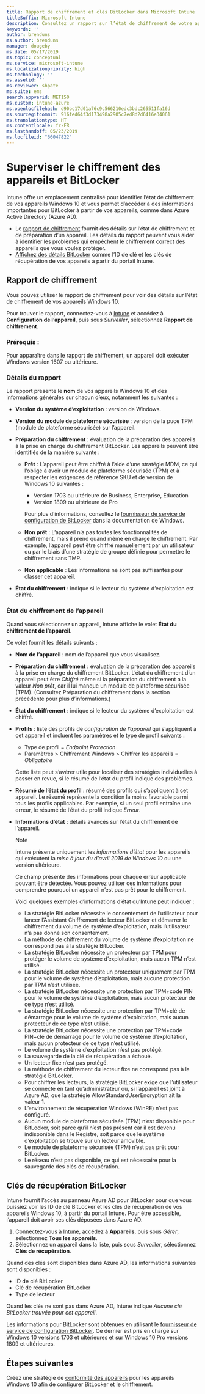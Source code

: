 ```yaml
---
title: Rapport de chiffrement et clés BitLocker dans Microsoft Intune
titleSuffix: Microsoft Intune
description: Consultez un rapport sur l’état de chiffrement de votre appareil et accédez aux clés de récupération BitLocker à partir du portail Microsoft Intune.
keywords: ''
author: brenduns
ms.author: brenduns
manager: dougeby
ms.date: 05/17/2019
ms.topic: conceptual
ms.service: microsoft-intune
ms.localizationpriority: high
ms.technology: ''
ms.assetid: ''
ms.reviewer: shpate
ms.suite: ems
search.appverid: MET150
ms.custom: intune-azure
ms.openlocfilehash: d90bc17d01a76c9c566210edc3bdc265511fa16d
ms.sourcegitcommit: 916fed64f3d173498a2905c7ed8d2d6416e34061
ms.translationtype: HT
ms.contentlocale: fr-FR
ms.lasthandoff: 05/23/2019
ms.locfileid: "66047822"
---
```

# <a name="monitor-bitlocker-and-device-encryption"></a>Superviser le chiffrement des appareils et BitLocker  
Intune offre un emplacement centralisé pour identifier l’état de chiffrement de vos appareils Windows 10 et vous permet d’accéder à des informations importantes pour BitLocker à partir de vos appareils, comme dans Azure Active Directory (Azure AD).  

- Le [rapport de chiffrement](#encryption-report) fournit des détails sur l’état de chiffrement et de préparation d’un appareil. Les détails du rapport peuvent vous aider à identifier les problèmes qui empêchent le chiffrement correct des appareils que vous voulez protéger.  
- [Affichez des détails BitLocker](#bitlocker-recovery-keys) comme l’ID de clé et les clés de récupération de vos appareils à partir du portail Intune.  

## <a name="encryption-report"></a>Rapport de chiffrement
Vous pouvez utiliser le rapport de chiffrement pour voir des détails sur l’état de chiffrement de vos appareils Windows 10.  

Pour trouver le rapport, connectez-vous à [Intune](https://aka.ms/intuneportal) et accédez à **Configuration de l’appareil**, puis sous *Surveiller*, sélectionnez **Rapport de chiffrement**.  

### <a name="prerequisites"></a>Prérequis :
Pour apparaître dans le rapport de chiffrement, un appareil doit exécuter Windows version 1607 ou ultérieure.  

### <a name="report-details"></a>Détails du rapport
Le rapport présente le **nom** de vos appareils Windows 10 et des informations générales sur chacun d’eux, notamment les suivantes :  
- **Version du système d’exploitation** : version de Windows.  
- **Version du module de plateforme sécurisée** : version de la puce TPM (module de plateforme sécurisée) sur l’appareil.  
- **Préparation du chiffrement** : évaluation de la préparation des appareils à la prise en charge du chiffrement BitLocker. Les appareils peuvent être identifiés de la manière suivante :
  - **Prêt** : L’appareil peut être chiffré à l’aide d’une stratégie MDM, ce qui l’oblige à avoir un module de plateforme sécurisée (TPM) et à respecter les exigences de référence SKU et de version de Windows 10 suivantes :
    - Version 1703 ou ultérieure de Business, Enterprise, Education
    - Version 1809 ou ultérieure de Pro  
  
    Pour plus d’informations, consultez le [fournisseur de service de configuration de BitLocker](https://docs.microsoft.com/windows/client-management/mdm/bitlocker-csp) dans la documentation de Windows.  

  - **Non prêt** : L’appareil n’a pas toutes les fonctionnalités de chiffrement, mais il prend quand même en charge le chiffrement. Par exemple, l’appareil peut être chiffré manuellement par un utilisateur ou par le biais d’une stratégie de groupe définie pour permettre le chiffrement sans TMP.
  - **Non applicable** : Les informations ne sont pas suffisantes pour classer cet appareil.  

- **État du chiffrement** : indique si le lecteur du système d’exploitation est chiffré.  


### <a name="device-encryption-status"></a>État du chiffrement de l’appareil
Quand vous sélectionnez un appareil, Intune affiche le volet **État du chiffrement de l’appareil**.

Ce volet fournit les détails suivants :  
- **Nom de l’appareil** : nom de l’appareil que vous visualisez.  
- **Préparation du chiffrement** : évaluation de la préparation des appareils à la prise en charge du chiffrement BitLocker. L’état du chiffrement d’un appareil peut être *Chiffré* même si la préparation du chiffrement a la valeur *Non prêt*, car il lui manque un module de plateforme sécurisée (TPM). (Consultez Préparation du chiffrement dans la section précédente pour plus d’informations.)
- **État du chiffrement** : indique si le lecteur du système d’exploitation est chiffré.  
- **Profils** : liste des profils de *configuration de l’appareil* qui s’appliquent à cet appareil et incluent les paramètres et le type de profil suivants :  
  - Type de profil = *Endpoint Protection*  
  - Paramètres > Chiffrement Windows > Chiffrer les appareils = *Obligatoire*  

  Cette liste peut s’avérer utile pour localiser des stratégies individuelles à passer en revue, si le résumé de l’état du profil indique des problèmes.  

- **Résumé de l’état du profil** : résumé des profils qui s’appliquent à cet appareil. Le résumé représente la condition la moins favorable parmi tous les profils applicables. Par exemple, si un seul profil entraîne une erreur, le résumé de l’état du profil indique *Erreur*.  
- **Informations d’état** : détails avancés sur l’état du chiffrement de l’appareil. 
  > [!NOTE]  
  > Intune présente uniquement les *informations d’état* pour les appareils qui exécutent la *mise à jour du d’avril 2019 de Windows 10* ou une version ultérieure.
  
  Ce champ présente des informations pour chaque erreur applicable pouvant être détectée. Vous pouvez utiliser ces informations pour comprendre pourquoi un appareil n’est pas prêt pour le chiffrement.  

  Voici quelques exemples d’informations d’état qu’Intune peut indiquer :  

   - La stratégie BitLocker nécessite le consentement de l’utilisateur pour lancer l’Assistant Chiffrement de lecteur BitLocker et démarrer le chiffrement du volume de système d’exploitation, mais l’utilisateur n’a pas donné son consentement.  
   - La méthode de chiffrement du volume de système d’exploitation ne correspond pas à la stratégie BitLocker.  
   - La stratégie BitLocker nécessite un protecteur par TPM pour protéger le volume de système d’exploitation, mais aucun TPM n’est utilisé.  
   - La stratégie BitLocker nécessite un protecteur uniquement par TPM pour le volume de système d’exploitation, mais aucune protection par TPM n’est utilisée.  
   - La stratégie BitLocker nécessite une protection par TPM+code PIN pour le volume de système d’exploitation, mais aucun protecteur de ce type n’est utilisé.  
   - La stratégie BitLocker nécessite une protection par TPM+clé de démarrage pour le volume de système d’exploitation, mais aucun protecteur de ce type n’est utilisé.  
   - La stratégie BitLocker nécessite une protection par TPM+code PIN+clé de démarrage pour le volume de système d’exploitation, mais aucun protecteur de ce type n’est utilisé.  
   - Le volume de système d’exploitation n’est pas protégé.  
   - La sauvegarde de la clé de récupération a échoué.  
   - Un lecteur fixe n’est pas protégé.  
   - La méthode de chiffrement du lecteur fixe ne correspond pas à la stratégie BitLocker.  
   - Pour chiffrer les lecteurs, la stratégie BitLocker exige que l’utilisateur se connecte en tant qu’administrateur ou, si l’appareil est joint à Azure AD, que la stratégie AllowStandardUserEncryption ait la valeur 1.  
   - L’environnement de récupération Windows (WinRE) n’est pas configuré.  
   - Aucun module de plateforme sécurisée (TPM) n’est disponible pour BitLocker, soit parce qu’il n’est pas présent car il est devenu indisponible dans le Registre, soit parce que le système d’exploitation se trouve sur un lecteur amovible.  
   - Le module de plateforme sécurisée (TPM) n’est pas prêt pour BitLocker.  
   - Le réseau n’est pas disponible, ce qui est nécessaire pour la sauvegarde des clés de récupération.  

## <a name="bitlocker-recovery-keys"></a>Clés de récupération BitLocker
Intune fournit l’accès au panneau Azure AD pour BitLocker pour que vous puissiez voir les ID de clé BitLocker et les clés de récupération de vos appareils Windows 10, à partir du portail Intune.  Pour être accessible, l’appareil doit avoir ses clés déposées dans Azure AD. 
1. Connectez-vous à [Intune](https://aka.ms/intuneportal), accédez à **Appareils**, puis sous *Gérer*, sélectionnez **Tous les appareils**.
2. Sélectionnez un appareil dans la liste, puis sous *Surveiller*, sélectionnez **Clés de récupération**.  
  
Quand des clés sont disponibles dans Azure AD, les informations suivantes sont disponibles :
- ID de clé BitLocker
- Clé de récupération BitLocker
- Type de lecteur  

Quand les clés ne sont pas dans Azure AD, Intune indique *Aucune clé BitLocker trouvée pour cet appareil*.  

Les informations pour BitLocker sont obtenues en utilisant le [fournisseur de service de configuration BitLocker](https://docs.microsoft.com/windows/client-management/mdm/bitlocker-csp). Ce dernier est pris en charge sur Windows 10 versions 1703 et ultérieures et sur Windows 10 Pro versions 1809 et ultérieures. 

## <a name="next-steps"></a>Étapes suivantes
Créez une stratégie de [conformité des appareils](compliance-policy-create-windows.md) pour les appareils Windows 10 afin de configurer BitLocker et le chiffrement.
